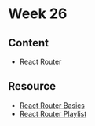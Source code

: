 # Week 26

## Content

- React Router

## Resource

- [React Router Basics](https://youtu.be/oTIJunBa6MA?si=JZwmhayyH3C7y60R)
- [React Router Playlist](https://www.youtube.com/watch?v=SJ9kVghh_5s&list=PLxRKoQzM5m3Jbbh90MV-kqDuuZwfx8-Rd)
